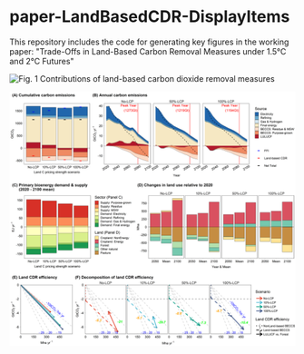 # paper-LandBasedCDR-DisplayItems
This repository includes the code for generating key figures in the working paper: "Trade-Offs in Land-Based Carbon Removal Measures under 1.5°C and 2°C Futures"

![Fig. 1 Contributions of land-based carbon dioxide removal measures](./output/GCAM/Main/MainFig1_BECCS_LULUCF_FFI_AR6_GCAM1.png)


    

![Fig. 3 Impact of land carbon pricing strength on 2 °C futures](./output/GCAM/Main/MainFig3_LandCarbonPricingStrength.png)
